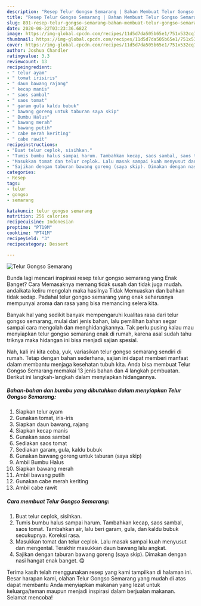 ```yaml
---
description: "Resep Telur Gongso Semarang | Bahan Membuat Telur Gongso Semarang Yang Sedap"
title: "Resep Telur Gongso Semarang | Bahan Membuat Telur Gongso Semarang Yang Sedap"
slug: 891-resep-telur-gongso-semarang-bahan-membuat-telur-gongso-semarang-yang-sedap
date: 2020-08-22T03:23:36.682Z
image: https://img-global.cpcdn.com/recipes/11d5d7da505b65e1/751x532cq70/telur-gongso-semarang-foto-resep-utama.jpg
thumbnail: https://img-global.cpcdn.com/recipes/11d5d7da505b65e1/751x532cq70/telur-gongso-semarang-foto-resep-utama.jpg
cover: https://img-global.cpcdn.com/recipes/11d5d7da505b65e1/751x532cq70/telur-gongso-semarang-foto-resep-utama.jpg
author: Joshua Chandler
ratingvalue: 3.3
reviewcount: 13
recipeingredient:
- " telur ayam"
- " tomat irisiris"
- " daun bawang rajang"
- " kecap manis"
- " saos sambal"
- " saos tomat"
- " garam gula kaldu bubuk"
- " bawang goreng untuk taburan saya skip"
- " Bumbu Halus"
- " bawang merah"
- " bawang putih"
- " cabe merah keriting"
- " cabe rawit"
recipeinstructions:
- "Buat telur ceplok, sisihkan."
- "Tumis bumbu halus sampai harum. Tambahkan kecap, saos sambal, saos tomat. Tambahkan air, lalu beri garam, gula, dan kaldu bubuk secukupnya. Koreksi rasa."
- "Masukkan tomat dan telur ceplok. Lalu masak sampai kuah menyusut dan mengental. Terakhir masukkan daun bawang lalu angkat."
- "Sajikan dengan taburan bawang goreng (saya skip). Dimakan dengan nasi hangat enak banget. 😋"
categories:
- Resep
tags:
- telur
- gongso
- semarang

katakunci: telur gongso semarang 
nutrition: 256 calories
recipecuisine: Indonesian
preptime: "PT19M"
cooktime: "PT41M"
recipeyield: "3"
recipecategory: Dessert

---
```



![Telur Gongso Semarang](https://img-global.cpcdn.com/recipes/11d5d7da505b65e1/751x532cq70/telur-gongso-semarang-foto-resep-utama.jpg)

Bunda lagi mencari inspirasi resep telur gongso semarang yang Enak Banget? Cara Memasaknya memang tidak susah dan tidak juga mudah. andaikata keliru mengolah maka hasilnya Tidak Memuaskan dan bahkan tidak sedap. Padahal telur gongso semarang yang enak seharusnya mempunyai aroma dan rasa yang bisa memancing selera kita.



Banyak hal yang sedikit banyak mempengaruhi kualitas rasa dari telur gongso semarang, mulai dari jenis bahan, lalu pemilihan bahan segar sampai cara mengolah dan menghidangkannya. Tak perlu pusing kalau mau menyiapkan telur gongso semarang enak di rumah, karena asal sudah tahu triknya maka hidangan ini bisa menjadi sajian spesial.


Nah, kali ini kita coba, yuk, variasikan telur gongso semarang sendiri di rumah. Tetap dengan bahan sederhana, sajian ini dapat memberi manfaat dalam membantu menjaga kesehatan tubuh kita. Anda bisa membuat Telur Gongso Semarang memakai 13 jenis bahan dan 4 langkah pembuatan. Berikut ini langkah-langkah dalam menyiapkan hidangannya.

<!--inarticleads1-->

##### Bahan-bahan dan bumbu yang dibutuhkan dalam menyiapkan Telur Gongso Semarang:

1. Siapkan  telur ayam
1. Gunakan  tomat, iris-iris
1. Siapkan  daun bawang, rajang
1. Siapkan  kecap manis
1. Gunakan  saos sambal
1. Sediakan  saos tomat
1. Sediakan  garam, gula, kaldu bubuk
1. Gunakan  bawang goreng untuk taburan (saya skip)
1. Ambil  Bumbu Halus
1. Siapkan  bawang merah
1. Ambil  bawang putih
1. Gunakan  cabe merah keriting
1. Ambil  cabe rawit




<!--inarticleads2-->

##### Cara membuat Telur Gongso Semarang:

1. Buat telur ceplok, sisihkan.
1. Tumis bumbu halus sampai harum. Tambahkan kecap, saos sambal, saos tomat. Tambahkan air, lalu beri garam, gula, dan kaldu bubuk secukupnya. Koreksi rasa.
1. Masukkan tomat dan telur ceplok. Lalu masak sampai kuah menyusut dan mengental. Terakhir masukkan daun bawang lalu angkat.
1. Sajikan dengan taburan bawang goreng (saya skip). Dimakan dengan nasi hangat enak banget. 😋




Terima kasih telah menggunakan resep yang kami tampilkan di halaman ini. Besar harapan kami, olahan Telur Gongso Semarang yang mudah di atas dapat membantu Anda menyiapkan makanan yang lezat untuk keluarga/teman maupun menjadi inspirasi dalam berjualan makanan. Selamat mencoba!
